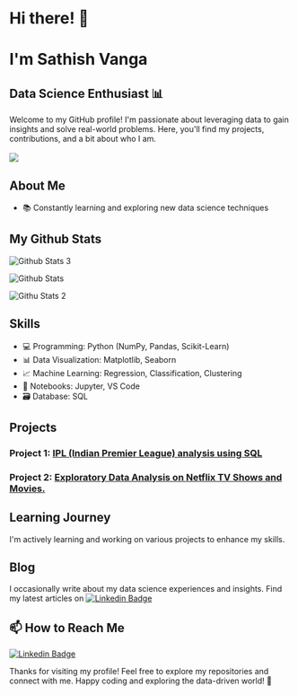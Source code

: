 
# Hi there! 👋 
# I'm Sathish Vanga
## Data Science Enthusiast 📊

Welcome to my GitHub profile! I'm passionate about leveraging data to gain insights and solve real-world problems. Here, you'll find my projects, contributions, and a bit about who I am.
<br>
<br>
![](https://komarev.com/ghpvc/?username=your-github-sathishvanga&color=brightgreen)

## About Me
- 📚 Constantly learning and exploring new data science techniques

## My Github Stats

![Github Stats 3](https://github-readme-stats.vercel.app/api?username=sathishvanga)
  

  ![Github Stats](https://github-readme-streak-stats.herokuapp.com/?user=sathishvanga)

  ![Githu Stats 2](https://github-readme-stats.vercel.app/api/top-langs/?username=sathishvanga)

## Skills

- 💻 Programming: Python (NumPy, Pandas, Scikit-Learn)
- 📊 Data Visualization: Matplotlib, Seaborn
- 📈 Machine Learning: Regression, Classification, Clustering
- 📓 Notebooks: Jupyter, VS Code
- 🗃️ Database: SQL

## Projects

### Project 1: [IPL (Indian Premier League) analysis using SQL](https://github.com/sathishvanga/IPL_Analysis_SQL)


### Project 2: [Exploratory Data Analysis on Netflix TV Shows and Movies.](https://github.com/sathishvanga/Netflix_EDA)


## Learning Journey

I'm actively learning and working on various projects to enhance my skills.

## Blog

I occasionally write about my data science experiences and insights. Find my latest articles on [![Linkedin Badge](https://img.shields.io/badge/-LinkedIn-blue?style=flat-square&logo=Linkedin&logoColor=white&link=https://www.linkedin.com/in/sathishvanga)](https://www.linkedin.com/posts/sathish-vanga_pythonprogramming-dataanalysis-datavisualization-activity-7136021119962152960-m0Bi/?utm_source=share&utm_medium=member_desktop)

## 📫 How to Reach Me

[![Linkedin Badge](https://img.shields.io/badge/-LinkedIn-blue?style=flat-square&logo=Linkedin&logoColor=white&link=https://www.linkedin.com/in/sathishvanga)](https://www.linkedin.com/in/sathish-vanga/)



Thanks for visiting my profile! Feel free to explore my repositories and connect with me.
Happy coding and exploring the data-driven world! 🚀
